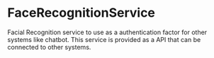 # FaceRecognitionService
Facial Recognition service to use as a authentication factor for other systems like chatbot. This service is provided as a API that can be connected to other systems.
